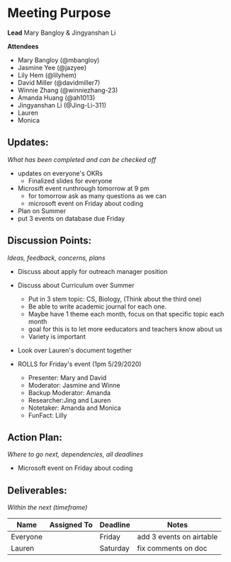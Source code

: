 # Meeting Purpose

**Lead**
Mary Bangloy  & Jingyanshan Li 

**Attendees**
* Mary Bangloy (@mbangloy) 
* Jasmine Yee (@jazyee) 
* Lily Hem (@lilyhem) 
* David Miller (@davidmiller7)
* Winnie Zhang (@winniezhang-23)
* Amanda Huang (@ah1013)
* Jingyanshan Li (@Jing-Li-311) 
* Lauren 
* Monica


## Updates:
*What has been completed and can be checked off*

* updates on everyone's OKRs
  * Finalized slides for everyone
* Microsift event runthrough tomorrow at 9 pm
  * for tomorrow ask as many questions as we can
  * microsoft event on Friday about coding
* Plan on Summer 
* put 3 events on database due Friday

## Discussion Points:
*Ideas, feedback, concerns, plans*

* Discuss about apply for outreach manager position 
* Discuss about Curriculum over Summer
  * Put in 3 stem topic: CS, Biology, (Think about the third one)
  * Be able to write academic journal for each one. 
  * Maybe have 1 theme each month, focus on that specific topic each month
  * goal for this is to let more eeducators and teachers know about us
  * Variety is important
 
 * Look over Lauren's document together
  
* ROLLS for Friday's event (1pm 5/29/2020) 
  * Presenter: Mary and David 
  * Moderator: Jasmine and Winne  
  * Backup Moderator: Amanda 
  * Researcher:Jing and Lauren
  * Notetaker: Amanda and Monica 
  * FunFact: Lilly 

## Action Plan:
*Where to go next, dependencies, all deadlines*
* Microsoft event on Friday about coding


## Deliverables:
*Within the next (timeframe)*

Name  | Assigned To | Deadline | Notes
------|-------------|----------|------
 Everyone |  | Friday | add 3 events on airtable
 Lauren |  | Saturday | fix comments on doc


